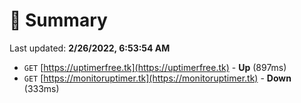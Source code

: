 # 📖 Summary
Last updated: **2/26/2022, 6:53:54 AM**

- `GET` [https://uptimerfree.tk](https://uptimerfree.tk) - **Up** (897ms)
- `GET` [https://monitoruptimer.tk](https://monitoruptimer.tk) - **Down** (333ms)
